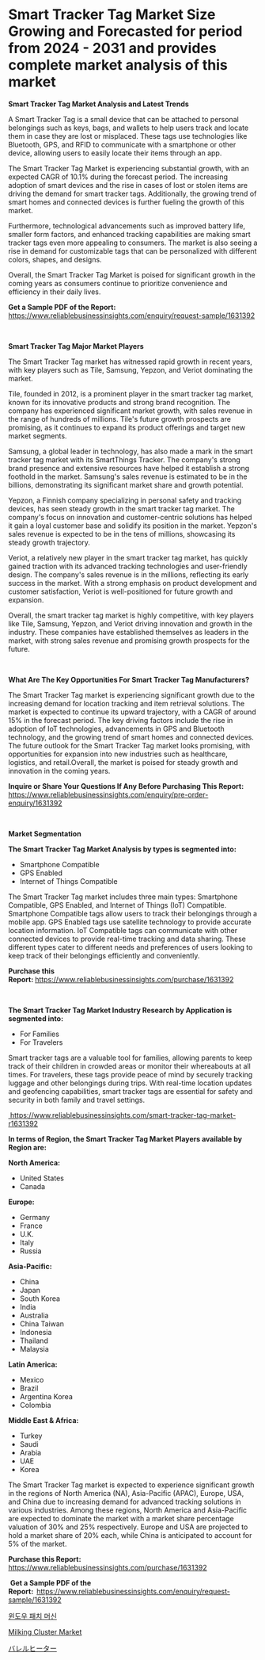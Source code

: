 <p><h1>Smart Tracker Tag Market Size Growing and Forecasted for period from 2024 - 2031 and provides complete market analysis of this market</h1></p><p><strong>Smart Tracker Tag Market Analysis and Latest Trends</strong></p>
<p><p>A Smart Tracker Tag is a small device that can be attached to personal belongings such as keys, bags, and wallets to help users track and locate them in case they are lost or misplaced. These tags use technologies like Bluetooth, GPS, and RFID to communicate with a smartphone or other device, allowing users to easily locate their items through an app.</p><p>The Smart Tracker Tag Market is experiencing substantial growth, with an expected CAGR of 10.1% during the forecast period. The increasing adoption of smart devices and the rise in cases of lost or stolen items are driving the demand for smart tracker tags. Additionally, the growing trend of smart homes and connected devices is further fueling the growth of this market.</p><p>Furthermore, technological advancements such as improved battery life, smaller form factors, and enhanced tracking capabilities are making smart tracker tags even more appealing to consumers. The market is also seeing a rise in demand for customizable tags that can be personalized with different colors, shapes, and designs.</p><p>Overall, the Smart Tracker Tag Market is poised for significant growth in the coming years as consumers continue to prioritize convenience and efficiency in their daily lives.</p></p>
<p><strong>Get a Sample PDF of the Report:&nbsp;</strong> <a href="https://www.reliablebusinessinsights.com/enquiry/request-sample/1631392">https://www.reliablebusinessinsights.com/enquiry/request-sample/1631392</a></p>
<p>&nbsp;</p>
<p><strong>Smart Tracker Tag Major Market Players</strong></p>
<p><p>The Smart Tracker Tag market has witnessed rapid growth in recent years, with key players such as Tile, Samsung, Yepzon, and Veriot dominating the market. </p><p>Tile, founded in 2012, is a prominent player in the smart tracker tag market, known for its innovative products and strong brand recognition. The company has experienced significant market growth, with sales revenue in the range of hundreds of millions. Tile's future growth prospects are promising, as it continues to expand its product offerings and target new market segments.</p><p>Samsung, a global leader in technology, has also made a mark in the smart tracker tag market with its SmartThings Tracker. The company's strong brand presence and extensive resources have helped it establish a strong foothold in the market. Samsung's sales revenue is estimated to be in the billions, demonstrating its significant market share and growth potential.</p><p>Yepzon, a Finnish company specializing in personal safety and tracking devices, has seen steady growth in the smart tracker tag market. The company's focus on innovation and customer-centric solutions has helped it gain a loyal customer base and solidify its position in the market. Yepzon's sales revenue is expected to be in the tens of millions, showcasing its steady growth trajectory.</p><p>Veriot, a relatively new player in the smart tracker tag market, has quickly gained traction with its advanced tracking technologies and user-friendly design. The company's sales revenue is in the millions, reflecting its early success in the market. With a strong emphasis on product development and customer satisfaction, Veriot is well-positioned for future growth and expansion.</p><p>Overall, the smart tracker tag market is highly competitive, with key players like Tile, Samsung, Yepzon, and Veriot driving innovation and growth in the industry. These companies have established themselves as leaders in the market, with strong sales revenue and promising growth prospects for the future.</p></p>
<p>&nbsp;</p>
<p><strong>What Are The Key Opportunities For Smart Tracker Tag Manufacturers?</strong></p>
<p><p>The Smart Tracker Tag market is experiencing significant growth due to the increasing demand for location tracking and item retrieval solutions. The market is expected to continue its upward trajectory, with a CAGR of around 15% in the forecast period. The key driving factors include the rise in adoption of IoT technologies, advancements in GPS and Bluetooth technology, and the growing trend of smart homes and connected devices. The future outlook for the Smart Tracker Tag market looks promising, with opportunities for expansion into new industries such as healthcare, logistics, and retail.Overall, the market is poised for steady growth and innovation in the coming years.</p></p>
<p><strong>Inquire or Share Your Questions If Any Before Purchasing This Report:</strong> <a href="https://www.reliablebusinessinsights.com/enquiry/pre-order-enquiry/1631392">https://www.reliablebusinessinsights.com/enquiry/pre-order-enquiry/1631392</a></p>
<p>&nbsp;</p>
<p><strong>Market Segmentation</strong></p>
<p><strong>The Smart Tracker Tag Market Analysis by types is segmented into:</strong></p>
<p><ul><li>Smartphone Compatible</li><li>GPS Enabled</li><li>Internet of Things Compatible</li></ul></p>
<p><p>The Smart Tracker Tag market includes three main types: Smartphone Compatible, GPS Enabled, and Internet of Things (IoT) Compatible. Smartphone Compatible tags allow users to track their belongings through a mobile app. GPS Enabled tags use satellite technology to provide accurate location information. IoT Compatible tags can communicate with other connected devices to provide real-time tracking and data sharing. These different types cater to different needs and preferences of users looking to keep track of their belongings efficiently and conveniently.</p></p>
<p><strong>Purchase this Report:&nbsp;</strong><a href="https://www.reliablebusinessinsights.com/purchase/1631392">https://www.reliablebusinessinsights.com/purchase/1631392</a></p>
<p>&nbsp;</p>
<p><strong>The Smart Tracker Tag Market Industry Research by Application is segmented into:</strong></p>
<p><ul><li>For Families</li><li>For Travelers</li></ul></p>
<p><p>Smart tracker tags are a valuable tool for families, allowing parents to keep track of their children in crowded areas or monitor their whereabouts at all times. For travelers, these tags provide peace of mind by securely tracking luggage and other belongings during trips. With real-time location updates and geofencing capabilities, smart tracker tags are essential for safety and security in both family and travel settings.</p></p>
<p><a href="https://www.reliablebusinessinsights.com/smart-tracker-tag-market-r1631392">&nbsp;https://www.reliablebusinessinsights.com/smart-tracker-tag-market-r1631392</a></p>
<p><strong>In terms of Region, the Smart Tracker Tag Market Players available by Region are:</strong></p>
<p>
    <p> <strong> North America: </strong>
        <ul>
            <li>United States</li>
            <li>Canada</li>
        </ul>
        </p> 
    <p> <strong> Europe: </strong>
        <ul>
            <li>Germany</li>
            <li>France</li>
            <li>U.K.</li>
            <li>Italy</li>
            <li>Russia</li>
        </ul>
        </p> 
    <p> <strong> Asia-Pacific: </strong>
        <ul>
            <li>China</li>
            <li>Japan</li>
            <li>South Korea</li>
            <li>India</li>
            <li>Australia</li>
            <li>China Taiwan</li>
            <li>Indonesia</li>
            <li>Thailand</li>
            <li>Malaysia</li>
        </ul>
        </p> 
    <p> <strong> Latin America: </strong>
        <ul>
            <li>Mexico</li>
            <li>Brazil</li>
            <li>Argentina Korea</li>
            <li>Colombia</li>
        </ul>
        </p> 
    <p> <strong> Middle East & Africa: </strong>
        <ul>
            <li>Turkey</li>
            <li>Saudi</li>
            <li>Arabia</li>
            <li>UAE</li>
            <li>Korea</li>
        </ul>
    </p>
    </p>
<p><p>The Smart Tracker Tag market is expected to experience significant growth in the regions of North America (NA), Asia-Pacific (APAC), Europe, USA, and China due to increasing demand for advanced tracking solutions in various industries. Among these regions, North America and Asia-Pacific are expected to dominate the market with a market share percentage valuation of 30% and 25% respectively. Europe and USA are projected to hold a market share of 20% each, while China is anticipated to account for 5% of the market.</p></p>
<p><strong>Purchase this Report: </strong><a href="https://www.reliablebusinessinsights.com/purchase/1631392">https://www.reliablebusinessinsights.com/purchase/1631392</a></p>
<p>&nbsp;<strong>Get a Sample PDF of the Report:&nbsp;&nbsp;</strong><a href="https://www.reliablebusinessinsights.com/enquiry/request-sample/1631392">https://www.reliablebusinessinsights.com/enquiry/request-sample/1631392</a></p>
<p><strong></strong></p>
<p><p><a href="https://github.com/fatmarawatan39/Market-Research-Report-List-1/blob/main/5944906170543.md">윈도우 패치 머신</a></p><p><a href="https://github.com/derrinmiltonellis35gcl/Market-Research-Report-List-3/blob/main/milking-cluster-market.md">Milking Cluster Market</a></p><p><a href="https://github.com/vtbvgl20191192/Market-Research-Report-List-2/blob/main/1855807158995.md">バレルヒーター</a></p></p>